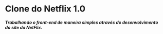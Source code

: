# Clone do Netflix 1.0

##### Trabalhando o front-end de maneira simples através do desenvolvimento do site do NetFlix.

